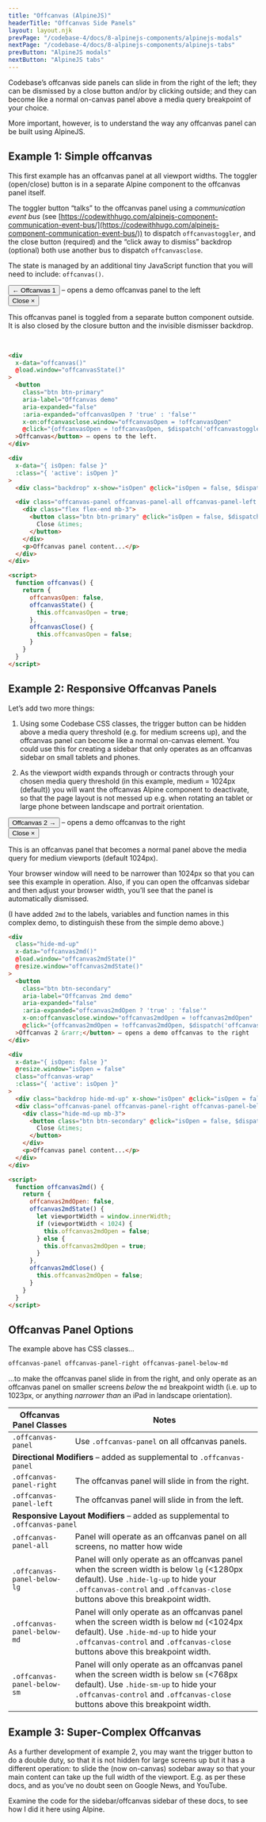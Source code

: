 ```yaml
---
title: "Offcanvas (AlpineJS)"
headerTitle: "Offcanvas Side Panels"
layout: layout.njk
prevPage: "/codebase-4/docs/8-alpinejs-components/alpinejs-modals"
nextPage: "/codebase-4/docs/8-alpinejs-components/alpinejs-tabs"
prevButton: "AlpineJS modals"
nextButton: "AlpineJS tabs"
---
```


<p class="t-lg t-thin">Codebase’s offcanvas side panels can slide in from the right of the left; they can be dismissed by a close button and/or by clicking outside; and they can become like a normal on-canvas panel above a media query breakpoint of your choice.</p>

More important, however, is to understand the way any offcanvas panel can be built using AlpineJS.

## Example 1: Simple offcanvas

This first example has an offcanvas panel at all viewport widths. The toggler (open/close) button is in a separate Alpine component to the offcanvas panel itself.

The toggler button “talks” to the offcanvas panel using a _communication event bus_ (see [https://codewithhugo.com/alpinejs-component-communication-event-bus/](https://codewithhugo.com/alpinejs-component-communication-event-bus/)) to dispatch `offcanvastoggler`, and the close button (required) and the “click away to dismiss” backdrop (optional) both use another bus to dispatch `offcanvasclose`.

The state is managed by an additional tiny JavaScript function that you will need to include: `offcanvas()`.

<div
  x-data="offcanvas()"
  @load.window="offcanvasState()"
>
  <button
    class="btn btn-primary"
    aria-label="Offcanvas demo"
    aria-expanded="false"
    :aria-expanded="offcanvasOpen ? 'true' : 'false'"
    x-on:offcanvasclose.window="offcanvasOpen = !offcanvasOpen"
    @click="{offcanvasOpen = !offcanvasOpen, $dispatch('offcanvastoggler')}"
  >&larr; Offcanvas 1</button> – opens a demo offcanvas panel to the left
</div>

<div
  x-data="{ isOpen: false }"
  :class="{ 'active': isOpen }"
>
  <div class="backdrop" x-show="isOpen" @click="isOpen = false, $dispatch('offcanvasclose')"></div>

  <div class="offcanvas-panel offcanvas-panel-all offcanvas-panel-left bg-color-primary-alt bs p-2" :class="{ 'active': isOpen }" x-on:offcanvastoggler.window="isOpen = !isOpen">
    <div class="flex flex-end mb-3">
      <button class="btn btn-primary" @click="isOpen = false, $dispatch('offcanvasclose')">
        Close &times;
      </button>
    </div>
    <p>This offcanvas panel is toggled from a separate button component outside. It is also closed by the closure button and the invisible dismisser backdrop.</p>
  </div>
</div>

<script>
  function offcanvas() {
    return {
      offcanvasOpen: false,
      offcanvasState() {
        this.offcanvasOpen = true;
      },
      offcanvasClose() {
        this.offcanvasOpen = false;
      }
    }
  }
</script>

<br>

```html
<div
  x-data="offcanvas()"
  @load.window="offcanvasState()"
>
  <button
    class="btn btn-primary"
    aria-label="Offcanvas demo"
    aria-expanded="false"
    :aria-expanded="offcanvasOpen ? 'true' : 'false'"
    x-on:offcanvasclose.window="offcanvasOpen = !offcanvasOpen"
    @click="{offcanvasOpen = !offcanvasOpen, $dispatch('offcanvastoggler')}"
  >Offcanvas</button> – opens to the left.
</div>

<div
  x-data="{ isOpen: false }"
  :class="{ 'active': isOpen }"
>
  <div class="backdrop" x-show="isOpen" @click="isOpen = false, $dispatch('offcanvasclose')"></div>

  <div class="offcanvas-panel offcanvas-panel-all offcanvas-panel-left bg-color-primary-alt bs p-2" :class="{ 'active': isOpen }" x-on:offcanvastoggler.window="isOpen = !isOpen">
    <div class="flex flex-end mb-3">
      <button class="btn btn-primary" @click="isOpen = false, $dispatch('offcanvasclose')">
        Close &times;
      </button>
    </div>
    <p>Offcanvas panel content...</p>
  </div>
</div>

<script>
  function offcanvas() {
    return {
      offcanvasOpen: false,
      offcanvasState() {
        this.offcanvasOpen = true;
      },
      offcanvasClose() {
        this.offcanvasOpen = false;
      }
    }
  }
</script>
```

## Example 2: Responsive Offcanvas Panels

Let’s add two more things:

1. Using some Codebase CSS classes, the trigger button can be hidden above a media query threshold (e.g. for medium screens up), and the offcanvas panel can become like a normal on-canvas element. You could use this for creating a sidebar that only operates as an offcanvas sidebar on small tablets and phones.

2. As the viewport width expands through or contracts through your chosen media query threshold (in this example, medium = 1024px (default)) you will want the offcanvas Alpine component to deactivate, so that the page layout is not messed up e.g. when rotating an tablet or large phone between landscape and portrait orientation.

<div
  class="hide-md-up"
  x-data="offcanvas2md()"
  @load.window="offcanvas2mdState()"
  @resize.window="offcanvas2mdState()"
>
  <button
    class="btn btn-secondary"
    aria-label="Offcanvas 2md demo"
    aria-expanded="false"
    :aria-expanded="offcanvas2mdOpen ? 'true' : 'false'"
    x-on:offcanvasclose.window="offcanvas2mdOpen = !offcanvas2mdOpen"
    @click="{offcanvas2mdOpen = !offcanvas2mdOpen, $dispatch('offcanvas2mdtoggler')}"
  >Offcanvas 2 &rarr;</button> – opens a demo offcanvas to the right
</div>

<div class="mb-3">
  <div
    x-data="{ isOpen: false }"
    @resize.window="isOpen = false"
    class="offcanvas-wrap"
    :class="{ 'active': isOpen }"
  >
    <div class="backdrop hide-md-up" x-show="isOpen" @click="isOpen = false, $dispatch('offcanvas2mdclose')"></div>
    <div class="offcanvas-panel offcanvas-panel-right offcanvas-panel-below-md bg-color-secondary-alt p-2" :class="{ 'active bs': isOpen }" x-on:offcanvas2mdtoggler.window="isOpen = !isOpen">
      <div class="hide-md-up mb-3">
        <button class="btn btn-secondary" @click="isOpen = false, $dispatch('offcanvas2mdclose')">
          Close &times;
        </button>
      </div>
      <p>This is an offcanvas panel that becomes a normal panel above the media query for medium viewports (default 1024px).</p>
      <p>Your browser window will need to be narrower than 1024px so that you can see this example in operation. Also, if you can open the offcanvas sidebar and then adjust your browser width, you’ll see that the panel is automatically dismissed.</p>
    </div>
  </div>
</div>

<script>
  function offcanvas2md() {
    return {
      offcanvas2mdOpen: false,
      offcanvas2mdState() {
        let viewportWidth = window.innerWidth;
        if (viewportWidth < 1024) {
          this.offcanvas2mdOpen = false;
        } else {
          this.offcanvas2mdOpen = true;
        }
      },
      offcanvas2mdClose() {
        this.offcanvas2mdOpen = false;
      }
    }
  }
</script>

(I have added `2md` to the labels, variables and function names in this complex demo, to distinguish these from the simple demo above.)

```html
<div
  class="hide-md-up"
  x-data="offcanvas2md()"
  @load.window="offcanvas2mdState()"
  @resize.window="offcanvas2mdState()"
>
  <button
    class="btn btn-secondary"
    aria-label="Offcanvas 2md demo"
    aria-expanded="false"
    :aria-expanded="offcanvas2mdOpen ? 'true' : 'false'"
    x-on:offcanvasclose.window="offcanvas2mdOpen = !offcanvas2mdOpen"
    @click="{offcanvas2mdOpen = !offcanvas2mdOpen, $dispatch('offcanvas2mdtoggler')}"
  >Offcanvas 2 &rarr;</button> – opens a demo offcanvas to the right
</div>

<div
  x-data="{ isOpen: false }"
  @resize.window="isOpen = false"
  class="offcanvas-wrap"
  :class="{ 'active': isOpen }"
>
  <div class="backdrop hide-md-up" x-show="isOpen" @click="isOpen = false, $dispatch('offcanvas2mdclose')"></div>
  <div class="offcanvas-panel offcanvas-panel-right offcanvas-panel-below-md bg-color-secondary-alt p-2" :class="{ 'active bs': isOpen }" x-on:offcanvas2mdtoggler.window="isOpen = !isOpen">
    <div class="hide-md-up mb-3">
      <button class="btn btn-secondary" @click="isOpen = false, $dispatch('offcanvas2mdclose')">
        Close &times;
      </button>
    </div>
    <p>Offcanvas panel content...</p>
  </div>
</div>

<script>
  function offcanvas2md() {
    return {
      offcanvas2mdOpen: false,
      offcanvas2mdState() {
        let viewportWidth = window.innerWidth;
        if (viewportWidth < 1024) {
          this.offcanvas2mdOpen = false;
        } else {
          this.offcanvas2mdOpen = true;
        }
      },
      offcanvas2mdClose() {
        this.offcanvas2mdOpen = false;
      }
    }
  }
</script>
```

## Offcanvas Panel Options

The example above has CSS classes...

```html
offcanvas-panel offcanvas-panel-right offcanvas-panel-below-md
```

...to make the offcanvas panel slide in from the right, and only operate as an offcanvas panel on smaller screens _below_ the `md` breakpoint width (i.e. up to 1023px, or anything _narrower than_ an iPad in landscape orientation).

<div class="overflow-x">
<table class="table">
  <thead class="bg-color-background-alt">
    <tr>
      <th>Offcanvas Panel Classes</th>
      <th>Notes</th>
    </tr>
  </thead>
  <tbody>
    <tr>
      <td><code>.offcanvas-panel</code></td>
      <td>Use <code class="t-nowrap">.offcanvas-panel</code> on all offcanvas panels.</td>
    </tr>
    <tr>
      <td colspan="2" class="bg-color-background-alt"><strong>Directional Modifiers</strong> – added as supplemental to <code class="b-thin">.offcanvas-panel</code></td>
    </tr>
    <tr>
      <td><code>.offcanvas-panel-right</code></td>
      <td>The offcanvas panel will slide in from the right.</td>
    </tr>
    <tr>
      <td><code>.offcanvas-panel-left</code></td>
      <td>The offcanvas panel will slide in from the left.</td>
    </tr>
    <tr>
      <td colspan="2" class="bg-color-background-alt"><strong>Responsive Layout Modifiers</strong> – added as supplemental to <code class="b-thin">.offcanvas-panel</code></td>
    </tr>
    <tr>
      <td><code>.offcanvas-panel-all</code></td>
      <td>Panel will operate as an offcanvas panel on all screens, no matter how wide</td>
    </tr>
    <tr>
      <td><code class="t-nowrap">.offcanvas-panel-below-lg</code></td>
      <td>Panel will only operate as an offcanvas panel when the screen width is below <code>lg</code> (&lt;1280px default). Use <code>.hide-lg-up</code> to hide your <code>.offcanvas-control</code> and <code>.offcanvas-close</code> buttons above this breakpoint width.</td>
    </tr>
    <tr>
      <td><code>.offcanvas-panel-below-md</code></td>
      <td>Panel will only operate as an offcanvas panel when the screen width is below <code>md</code> (&lt;1024px default). Use <code>.hide-md-up</code> to hide your <code>.offcanvas-control</code> and <code>.offcanvas-close</code> buttons above this breakpoint width.</td>
    </tr>
    <tr>
      <td><code>.offcanvas-panel-below-sm</code></td>
      <td>Panel will only operate as an offcanvas panel when the screen width is below <code>sm</code> (&lt;768px default). Use <code>.hide-sm-up</code> to hide your <code>.offcanvas-control</code> and <code>.offcanvas-close</code> buttons above this breakpoint width.</td>
    </tr>
  </tbody>
</table>
</div>

## Example 3: Super-Complex Offcanvas

As a further development of example 2, you may want the trigger button to do a double duty, so that it is not hidden for large screens up but it has a different operation: to slide the (now on-canvas) sodebar away so that your main content can take up the full width of the viewport. E.g. as per these docs, and as you’ve no doubt seen on Google News, and YouTube.

Examine the code for the sidebar/offcanvas sidebar of these docs, to see how I did it here using Alpine.